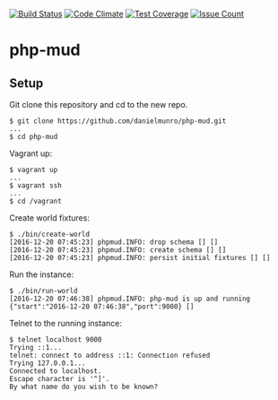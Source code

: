 [![Build Status](https://semaphoreci.com/api/v1/dmunro/php-mud/branches/master/badge.svg)](https://semaphoreci.com/dmunro/php-mud)
[![Code Climate](https://codeclimate.com/github/danielmunro/php-mud/badges/gpa.svg)](https://codeclimate.com/github/danielmunro/php-mud)
[![Test Coverage](https://codeclimate.com/github/danielmunro/php-mud/badges/coverage.svg)](https://codeclimate.com/github/danielmunro/php-mud/coverage)
[![Issue Count](https://codeclimate.com/github/danielmunro/php-mud/badges/issue_count.svg)](https://codeclimate.com/github/danielmunro/php-mud)

# php-mud

## Setup

Git clone this repository and cd to the new repo.

```
$ git clone https://github.com/danielmunro/php-mud.git
...
$ cd php-mud
```

Vagrant up:

```
$ vagrant up
...
$ vagrant ssh
...
$ cd /vagrant
```

Create world fixtures:

```
$ ./bin/create-world
[2016-12-20 07:45:23] phpmud.INFO: drop schema [] []
[2016-12-20 07:45:23] phpmud.INFO: create schema [] []
[2016-12-20 07:45:23] phpmud.INFO: persist initial fixtures [] []
```

Run the instance:

```
$ ./bin/run-world
[2016-12-20 07:46:38] phpmud.INFO: php-mud is up and running {"start":"2016-12-20 07:46:38","port":9000} []
```

Telnet to the running instance:

```
$ telnet localhost 9000
Trying ::1...
telnet: connect to address ::1: Connection refused
Trying 127.0.0.1...
Connected to localhost.
Escape character is '^]'.
By what name do you wish to be known?
```
